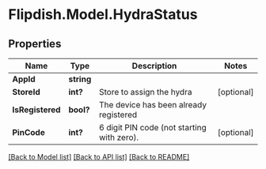 # Flipdish.Model.HydraStatus
## Properties

Name | Type | Description | Notes
------------ | ------------- | ------------- | -------------
**AppId** | **string** |  | 
**StoreId** | **int?** | Store to assign the hydra | [optional] 
**IsRegistered** | **bool?** | The device has been already registered | 
**PinCode** | **int?** | 6 digit PIN code (not starting with zero). | [optional] 

[[Back to Model list]](../README.md#documentation-for-models) [[Back to API list]](../README.md#documentation-for-api-endpoints) [[Back to README]](../README.md)

